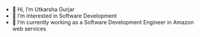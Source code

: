 - 👋 Hi, I’m Utkarsha Gurjar
- 👀 I’m interested in Software Development
- 🌱 I’m currently working as a Software Development Engineer in Amazon web services

<!---
UtkarshaGurjar/UtkarshaGurjar is a ✨ special ✨ repository because its `README.md` (this file) appears on your GitHub profile.
You can click the Preview link to take a look at your changes.
--->
